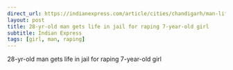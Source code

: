 ```yaml
---
direct_url: https://indianexpress.com/article/cities/chandigarh/man-life-jail-raping-girl-8329212/
layout: post
title: 28-yr-old man gets life in jail for raping 7-year-old girl
subtitle: Indian Express
tags: [girl, man, raping]
---
```


28-yr-old man gets life in jail for raping 7-year-old girl